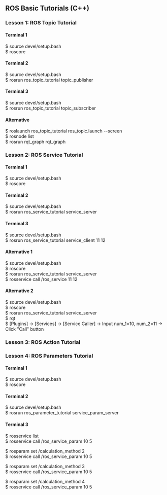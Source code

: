 ## ROS Basic Tutorials (C++)

### Lesson 1: ROS Topic Tutorial

#### Terminal 1
$ source devel/setup.bash  
$ roscore  

#### Terminal 2
$ source devel/setup.bash  
$ rosrun ros_topic_tutorial topic_publisher  

#### Terminal 3
$ source devel/setup.bash  
$ rosrun ros_topic_tutorial topic_subscriber  

#### Alternative
$ roslaunch ros_topic_tutorial ros_topic.launch --screen  
$ rosnode list  
$ rosrun rqt_graph rqt_graph  


### Lesson 2: ROS Service Tutorial

#### Terminal 1
$ source devel/setup.bash  
$ roscore  

#### Terminal 2
$ source devel/setup.bash  
$ rosrun ros_service_tutorial service_server  

#### Terminal 3
$ source devel/setup.bash  
$ rosrun ros_service_tutorial service_client 11 12  

#### Alternative 1
$ source devel/setup.bash  
$ roscore  
$ rosrun ros_service_tutorial service_server  
$ rosservice call /ros_service 11 12  
 
#### Alternative 2
$ source devel/setup.bash  
$ roscore  
$ rosrun ros_service_tutorial service_server  
$ rqt  
$ [Plugins] -> [Services] -> [Service Caller] -> Input num_1=10, num_2=11 -> Click "Call" button

### Lesson 3: ROS Action Tutorial




### Lesson 4: ROS Parameters Tutorial

#### Terminal 1
$ source devel/setup.bash  
$ roscore  

#### Terminal 2
$ source devel/setup.bash  
$ rosrun ros_parameter_tutorial service_param_server  

#### Terminal 3

$ rosservice list  
$ rosservice call /ros_service_param 10 5  

$ rosparam set /calculation_method 2  
$ rosservice call /ros_service_param 10 5  

$ rosparam set /calculation_method 3  
$ rosservice call /ros_service_param 10 5  

$ rosparam set /calculation_method 4  
$ rosservice call /ros_service_param 10 5  





























